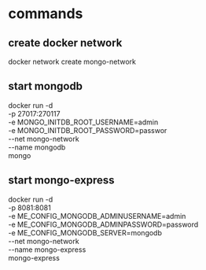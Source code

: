 # commands

## create docker network
docker network create mongo-network

## start mongodb
docker run -d \
-p 27017:270117 \
-e MONGO_INITDB_ROOT_USERNAME=admin \
-e MONGO_INITDB_ROOT_PASSWORD=passwor \
--net mongo-network \
--name mongodb \
mongo

## start mongo-express
docker run -d \
-p 8081:8081 \
-e ME_CONFIG_MONGODB_ADMINUSERNAME=admin \
-e ME_CONFIG_MONGODB_ADMINPASSWORD=password \
-e ME_CONFIG_MONGODB_SERVER=mongodb \
--net mongo-network \
--name mongo-express \
mongo-express
